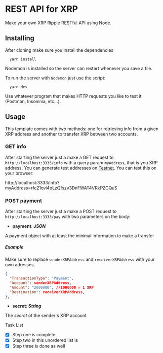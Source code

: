 # REST API for XRP
Make your own XRP Ripple RESTful API using Node.

## Installing
After cloning make sure you install the dependencies
  ```
    yarn install
  ```
Nodemon is installed so the server can restart whenever you save a file.

To run the server with `Nodemon` just use the script: 
  ```
    yarn dev
  ```

Use whatever program that makes HTTP requests you like to test it (Postman, Insomnia, etc...).

## Usage

This template comes with two methods: one for retrieving info from a given XRP address and another to transfer XRP between two accounts.

### GET info

After starting the server just a make a GET request to `http://localhost:3333/info` with a query param `myAddress`, that is you XRP address. You can generate test addresses on [Testnet](https://xrpl.org/xrp-testnet-faucet.html).
You can test this on your browser:

http://localhost:3333/info?myAddress=rfe21ovi4pLzQfszv3DnFWAT4VRkPZCQuS


### POST payment

After starting the server just a make a POST request to `http://localhost:3333/pay` with two parameters on the body:


- **payment: *JSON***

A payment object with at least the minimal information to make a transfer

##### Example
Make sure to replace `senderXRPAddress` and `receiverXRPAddress` with your own adresses.
```json
{
  "TransactionType": "Payment",
  "Account": senderXRPAddress,
  "Amount": "2000000", //1000000 = 1 XRP
  "Destination": receiverXRPAddress,
},
```
- **secret: *String***

The *secret* of the sender's XRP account

Task List
- [x] Step one is complete
- [x] Step two in this unordered list is
- [x] Step three is done as well